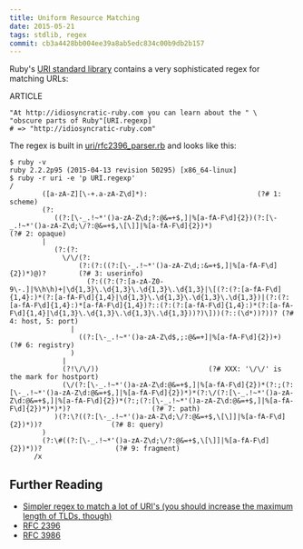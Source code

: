 ```yaml
---
title: Uniform Resource Matching
date: 2015-05-21
tags: stdlib, regex
commit: cb3a4428bb004ee39a8ab5edc834c00b9db2b157
---
```


Ruby's [URI standard library](http://ruby-doc.org/stdlib-2.2.2/libdoc/uri/rdoc/URI.html) contains a very sophisticated regex for matching URLs:

ARTICLE

    "At http://idiosyncratic-ruby.com you can learn about the " \
    "obscure parts of Ruby"[URI.regexp]
    # => "http://idiosyncratic-ruby.com"

The regex is built in [uri/rfc2396_parser.rb](https://github.com/ruby/ruby/blob/trunk/lib/uri/rfc2396_parser.rb) and looks like this:

    $ ruby -v
    ruby 2.2.2p95 (2015-04-13 revision 50295) [x86_64-linux]
    $ ruby -r uri -e 'p URI.regexp'
    /
            ([a-zA-Z][\-+.a-zA-Z\d]*):                           (?# 1: scheme)
            (?:
               ((?:[\-_.!~*'()a-zA-Z\d;?:@&=+$,]|%[a-fA-F\d]{2})(?:[\-_.!~*'()a-zA-Z\d;\/?:@&=+$,\[\]]|%[a-fA-F\d]{2})*)                    (?# 2: opaque)
            |
               (?:(?:
                 \/\/(?:
                     (?:(?:((?:[\-_.!~*'()a-zA-Z\d;:&=+$,]|%[a-fA-F\d]{2})*)@)?        (?# 3: userinfo)
                       (?:((?:(?:[a-zA-Z0-9\-.]|%\h\h)+|\d{1,3}\.\d{1,3}\.\d{1,3}\.\d{1,3}|\[(?:(?:[a-fA-F\d]{1,4}:)*(?:[a-fA-F\d]{1,4}|\d{1,3}\.\d{1,3}\.\d{1,3}\.\d{1,3})|(?:(?:[a-fA-F\d]{1,4}:)*[a-fA-F\d]{1,4})?::(?:(?:[a-fA-F\d]{1,4}:)*(?:[a-fA-F\d]{1,4}|\d{1,3}\.\d{1,3}\.\d{1,3}\.\d{1,3}))?)\]))(?::(\d*))?))? (?# 4: host, 5: port)
                   |
                     ((?:[\-_.!~*'()a-zA-Z\d$,;:@&=+]|%[a-fA-F\d]{2})+)                 (?# 6: registry)
                   )
                 |
                 (?!\/\/))                           (?# XXX: '\/\/' is the mark for hostport)
                 (\/(?:[\-_.!~*'()a-zA-Z\d:@&=+$,]|%[a-fA-F\d]{2})*(?:;(?:[\-_.!~*'()a-zA-Z\d:@&=+$,]|%[a-fA-F\d]{2})*)*(?:\/(?:[\-_.!~*'()a-zA-Z\d:@&=+$,]|%[a-fA-F\d]{2})*(?:;(?:[\-_.!~*'()a-zA-Z\d:@&=+$,]|%[a-fA-F\d]{2})*)*)*)?                    (?# 7: path)
               )(?:\?((?:[\-_.!~*'()a-zA-Z\d;\/?:@&=+$,\[\]]|%[a-fA-F\d]{2})*))?                 (?# 8: query)
            )
            (?:\#((?:[\-_.!~*'()a-zA-Z\d;\/?:@&=+$,\[\]]|%[a-fA-F\d]{2})*))?                  (?# 9: fragment)
          /x

## Further Reading

- [Simpler regex to match a lot of URI's (you should increase the maximum length of TLDs, though)](http://www.regular-expressions.info/email.html)
- [RFC 2396](https://www.ietf.org/rfc/rfc2396.txt)
- [RFC 3986](https://tools.ietf.org/rfc/rfc3986.txt)